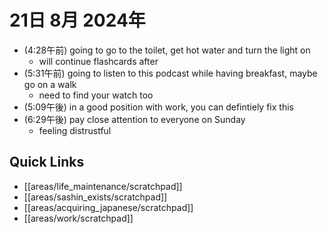 # 21日 8月 2024年
- (4:28午前) going to go to the toilet, get hot water and turn the light on
  - will continue flashcards after
- (5:31午前) going to listen to this podcast while having breakfast, maybe go on a walk
  - need to find your watch too
- (5:09午後) in a good position with work, you can defintiely fix this
- (6:29午後) pay close attention to everyone on Sunday
  - feeling distrustful




 



## Quick Links
- [[areas/life_maintenance/scratchpad]]
- [[areas/sashin_exists/scratchpad]]
- [[areas/acquiring_japanese/scratchpad]]
- [[areas/work/scratchpad]]
